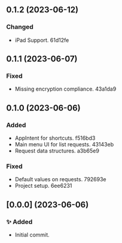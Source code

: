 ## 0.1.2 (2023-06-12)


### Changed

* iPad Support. 61d12fe

## 0.1.1 (2023-06-07)


### Fixed

* Missing encryption compliance. 43a1da9

## 0.1.0 (2023-06-06)


### Added

* AppIntent for shortcuts. f516bd3
* Main menu UI for list requests. 43143eb
* Request data structures. a3b65e9


### Fixed

* Default values on requests. 792693e
* Project setup. 6ee6231

## [0.0.0] (2023-06-06)

### ✨ Added

* Initial commit.
